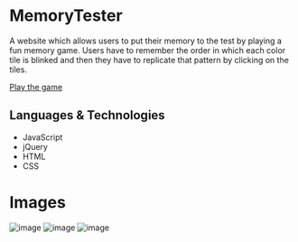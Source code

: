 # MemoryTester
<p>A website which allows users to put their memory to the test by playing a fun memory game. Users have to remember the order in which each color tile is blinked and then they have to replicate that pattern by clicking on the tiles. </p>
<a href="https://s-murtaza-shah.github.io/MemoryTester/">Play the game</a>

## Languages & Technologies
<ul>
  <li>JavaScript</li>
  <li>jQuery</li>
  <li>HTML</li>
  <li>CSS</li>
</ul>

# Images
![image](https://github.com/s-murtaza-shah/MemoryTester/assets/132228459/eaaea837-c736-4d5e-a770-5378cb0d67e9)
![image](https://github.com/s-murtaza-shah/MemoryTester/assets/132228459/8943fb28-1806-43b1-be20-234a16994290)
![image](https://github.com/s-murtaza-shah/MemoryTester/assets/132228459/577dbd28-3fbb-4692-890a-5a93e5cd80f5)


